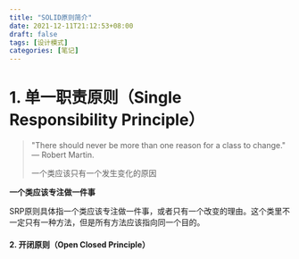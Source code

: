 ```yaml
---
title: "SOLID原则简介"
date: 2021-12-11T21:12:53+08:00
draft: false
tags: [设计模式]
categories: [笔记] 
---
```


# 1. 单一职责原则（Single Responsibility Principle）

> "There should never be more than one reason for a class to change." — Robert Martin.
>
> 一个类应该只有一个发生变化的原因

**一个类应该专注做一件事**

SRP原则具体指一个类应该专注做一件事，或者只有一个改变的理由。这个类里不一定只有一种方法，但是所有方法应该指向同一个目的。



#### 2. 开闭原则（Open Closed Principle）

